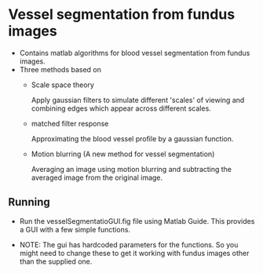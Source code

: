 Vessel segmentation from fundus images
======================================
* Contains matlab algorithms for blood vessel segmentation from fundus images.
* Three methods based on 
	- Scale space theory

		Apply gaussian filters to simulate different 'scales' of viewing
		and combining edges which appear across different scales.

	- matched filter response 
	
		Approximating the blood vessel profile by a gaussian function.

	- Motion blurring (A new method for vessel segmentation)
	
		Averaging an image using motion blurring and subtracting the averaged image from the original image.

Running
-------
* Run the vesselSegmentatioGUI.fig file using Matlab Guide. This provides a GUI with a few simple functions. 

* NOTE: The gui has hardcoded parameters for the functions. So you might need to change these to get it working with fundus images other than the supplied one.